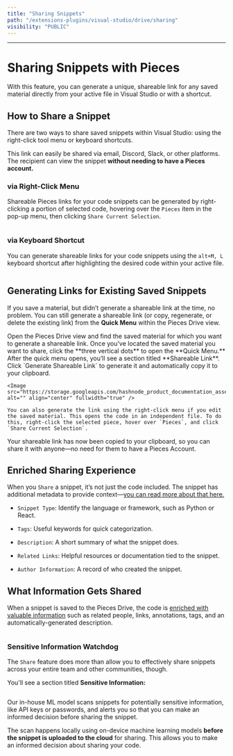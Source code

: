 ```yaml
---
title: "Sharing Snippets"
path: "/extensions-plugins/visual-studio/drive/sharing"
visibility: "PUBLIC"
---
```

***

# Sharing Snippets with Pieces

With this feature, you can generate a unique, shareable link for any saved material directly from your active file in Visual Studio or with a shortcut.

## How to Share a Snippet

There are two ways to share saved snippets within Visual Studio: using the right-click tool menu or keyboard shortcuts.

This link can easily be shared via email, Discord, Slack, or other platforms. The recipient can view the snippet **without needing to have a Pieces account.**

### via Right-Click Menu

Shareable Pieces links for your code snippets can be generated by right-clicking a portion of selected code, hovering over the `Pieces` item in the pop-up menu, then clicking `Share Current Selection`.

<Image src="https://storage.googleapis.com/hashnode_product_documentation_assets/visual_studio_extension_assets/using_snippets/sharing/share_current_selection.png" alt="" align="center" fullwidth="true" />

### via Keyboard Shortcut

You can generate shareable links for your code snippets using the `alt+M, L` keyboard shortcut after highlighting the desired code within your active file.

<Image src="https://storage.googleapis.com/hashnode_product_documentation_assets/visual_studio_extension_assets/using_snippets/sharing/generating_share_link_keybind.gif" alt="" align="center" fullwidth="true" />

## Generating Links for Existing Saved Snippets

If you save a material, but didn’t generate a shareable link at the time, no problem. You can still generate a shareable link (or copy, regenerate, or delete the existing link) from the **Quick Menu** within the Pieces Drive view.

<Steps>
  <Step title="Open the Pieces Drive View">
    Open the Pieces Drive view and find the saved material for which you want to generate a shareable link.
  </Step>

  <Step title="Launch the Quick Menu">
    Once you’ve located the saved material you want to share, click the **three vertical dots** to open the **Quick Menu.**
  </Step>

  <Step title="Generate the Shareable Link">
    After the quick menu opens, you’ll see a section titled **Shareable Link**. Click `Generate Shareable Link` to generate it and automatically copy it to your clipboard.

    <Image src="https://storage.googleapis.com/hashnode_product_documentation_assets/visual_studio_extension_assets/using_snippets/sharing/share_current_snippet_quick_menu.png" alt="" align="center" fullwidth="true" />

    You can also generate the link using the right-click menu if you edit the saved material. This opens the code in an independent file. To do this, right-click the selected piece, hover over `Pieces`, and click `Share Current Selection`.
  </Step>

  <Step title="Share the Saved Material">
    Your shareable link has now been copied to your clipboard, so you can share it with anyone—no need for them to have a Pieces Account.
  </Step>
</Steps>

## Enriched Sharing Experience

When you `Share` a snippet, it’s not just the code included. The snippet has additional metadata to provide context—[you can read more about that here.](https://docs.pieces.app/products/extensions-plugins/visual-studio/drive/save-snippets#whats-stored-when-you-save-a-snippet)

* `Snippet Type`: Identify the language or framework, such as Python or React.

* `Tags`: Useful keywords for quick categorization.

* `Description`: A short summary of what the snippet does.

* `Related Links`: Helpful resources or documentation tied to the snippet.

* `Author Information`: A record of who created the snippet.

<Image src="https://cdn.hashnode.com/res/hashnode/image/upload/v1731514684555/707b0769-5b68-448c-811b-a44d2414a10d.png?auto=compress,format&format=webp" alt="" align="left" fullwidth="true" />

## What Information Gets Shared

When a snippet is saved to the Pieces Drive, the code is [enriched with valuable information](https://docs.pieces.app/products/extensions-plugins/visual-studio/drive/save-snippets#whats-stored-when-you-save-a-snippet) such as related people, links, annotations, tags, and an automatically-generated description.

<Image src="https://storage.googleapis.com/hashnode_product_documentation_assets/visual_studio_extension_assets/using_snippets/using_snippets_MAIN/shared_snippet_in_browser.png" alt="" align="middle" fullwidth="true" />

### Sensitive Information Watchdog

The `Share` feature does more than allow you to effectively share snippets across your entire team and other communities, though.

You'll see a section titled **Sensitive Information:**

<Image src="https://cdn.hashnode.com/res/hashnode/image/upload/v1732743695009/a44bf8b1-67b7-4db0-a6af-87798c8df9ed.png" alt="" align="center" fullwidth="true" />

Our in-house ML model scans snippets for potentially sensitive information, like API keys or passwords, and alerts you so that you can make an informed decision before sharing the snippet.  

The scan happens locally using on-device machine learning models **before the snippet is uploaded to the cloud** for sharing. This allows you to make an informed decision about sharing your code.
